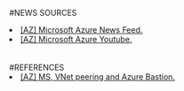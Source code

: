 #NEWS SOURCES
<li><a href="https://rss.app/feeds/_9AHcogNmF3t7vVCJ.xml">[AZ] Microsoft Azure News Feed.</a></li>
<li><a href="https://www.youtube.com/user/windowsazure">[AZ] Microsoft Azure Youtube.</a></li>
<br>
<br>
#REFERENCES
<li><a href="https://docs.microsoft.com/en-us/azure/bastion/vnet-peering">[AZ] MS, VNet peering and Azure Bastion.</a></li>
